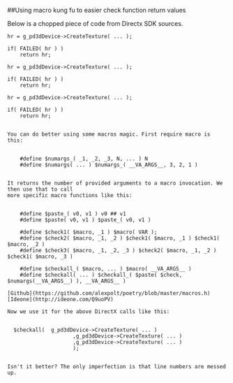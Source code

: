 
##Using macro kung fu to easier check function return values

  Below is a chopped piece of code from Directx SDK sources.

		
    hr = g_pd3dDevice->CreateTexture( ... );

    if( FAILED( hr ) )
        return hr;

    hr = g_pd3dDevice->CreateTexture( ... );

    if( FAILED( hr ) )
        return hr;

    hr = g_pd3dDevice->CreateTexture( ... );

    if( FAILED( hr ) )
        return hr;


	You can do better using some macros magic. First require macro is this:


		#define $numargs_( _1, _2, _3, N, ... ) N
		#define $numargs( ... ) $numargs_( __VA_ARGS__, 3, 2, 1 )


	It returns the number of provided arguments to a macro invocation. We then use that to call
	more specific macro functions like this:


		#define $paste_( v0, v1 ) v0 ## v1
		#define $paste( v0, v1 ) $paste_( v0, v1 )

		#define $check1( $macro, _1 ) $macro( VAR );
		#define $check2( $macro, _1, _2 ) $check1( $macro, _1 ) $check1( $macro, _2 )
		#define $check3( $macro, _1, _2, _3 ) $check2( $macro, _1, _2 ) $check1( $macro, _3 )

		#define $checkall_( $macro, ... ) $macro( __VA_ARGS__ )
		#define $checkall( ... ) $checkall_( $paste( $check, $numargs(__VA_ARGS__) ), __VA_ARGS__ )

	[Github](https://github.com/alexpolt/poetry/blob/master/macros.h) [Ideone](http://ideone.com/Q9uoPV)

	Now we use it for the above DirectX calls like this:


	  $checkall(  g_pd3dDevice->CreateTexture( ... )
    					 ,g_pd3dDevice->CreateTexture( ... )
    					 ,g_pd3dDevice->CreateTexture( ... ) 
						 );


	Isn't it better? The only imperfection is that line numbers are messed up.


	
